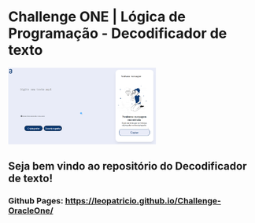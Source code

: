 # Challenge ONE | Lógica de Programação - Decodificador de texto

<p text-align="center" >
     <img width="300" heigth="200" src="img/preview.png">
</p>

## Seja bem vindo ao repositório do Decodificador de texto!

### Github Pages: https://leopatricio.github.io/Challenge-OracleOne/

